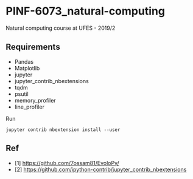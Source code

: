 # PINF-6073_natural-computing
Natural computing course at UFES - 2019/2

## Requirements

- Pandas
- Matplotlib
- jupyter
- jupyter_contrib_nbextensions
- tqdm
- psutil
- memory_profiler
- line_profiler

Run

```
jupyter contrib nbextension install --user
```

## Ref

- [1] https://github.com/7ossam81/EvoloPy/
- [2] https://github.com/ipython-contrib/jupyter_contrib_nbextensions
